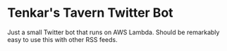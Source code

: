 # Tenkar's Tavern Twitter Bot

Just a small Twitter bot that runs on AWS Lambda. Should be remarkably easy to
use this with other RSS feeds.
